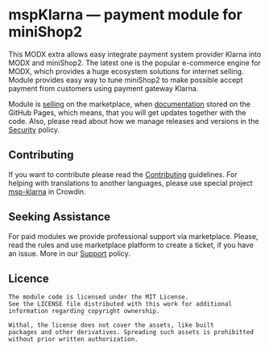 # mspKlarna &mdash; payment module for miniShop2

This MODX extra allows easy integrate payment system provider Klarna into MODX and miniShop2. The latest one is the popular e-commerce engine for MODX, which provides a huge ecosystem solutions for internet selling. Module provides easy way to tune miniShop2 to make possible accept payment from customers using payment gateway Klarna.

Module is [selling] on the marketplace, when [documentation] stored on the GitHub Pages, which means, that you will get updates together with the code. Also, please read about how we manage releases and versions in the [Security] policy.

## Contributing

If you want to contribute please read the [Contributing] guidelines. For helping with translations to another languages, please use special project [msp-klarna][translating] in Crowdin.

## Seeking Assistance

For paid modules we provide professional support via marketplace. Please, read the rules and use marketplace platform to create a ticket, if you have an issue. More in our [Support] policy.

## Licence

```
The module code is licensed under the MIT License.
See the LICENSE file distributed with this work for additional
information regarding copyright ownership.

Withal, the license does not cover the assets, like built 
packages and other derivatives. Spreading such assets is prohibitted 
without prior written authorization.
```

[documentation]: https://mspay.github.io/msp-klarna/
[contributing]: https://github.com/mspay/.github/blob/main/CONTRIBUTING.md
[translating]: https://crowdin.com/project/msp-klarna
[security]: https://github.com/mspay/.github/blob/main/SECURITY.md
[selling]: https://en.modstore.pro/packages/payment-system/mspklarna
[support]: https://github.com/mspay/.github/blob/main/SUPPORT.md
